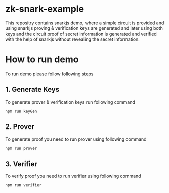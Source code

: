 # zk-snark-example
This repositry contains snarkjs demo, where a simple circuit is provided and using snarkjs proving & verification keys are generated and later using both keys and the circuit proof of secret information is generated and verified with the help of snarkjs without revealing the secret information.

# How to run demo
To run demo please follow following steps

## 1. Generate Keys
To generate prover & verification keys run following command
```code
npm run keyGen
```
## 2. Prover
To generate proof you need to run prover using following command
```code
npm run prover
```
## 3. Verifier
To verify proof you need to run verifier using following command
```code
npm run verifier
```